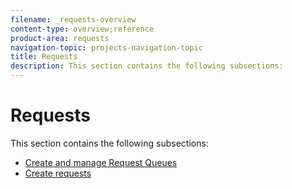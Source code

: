 ```yaml
---
filename: _requests-overview
content-type: overview;reference
product-area: requests
navigation-topic: projects-navigation-topic
title: Requests
description: This section contains the following subsections:
---
```


# Requests

This section contains the following subsections:

* [Create and manage Request Queues](../../manage-work/requests/create-and-manage-request-queues/create-manage-request-queues.md) 
* [Create requests](../../manage-work/requests/create-requests/create-requests.md)

